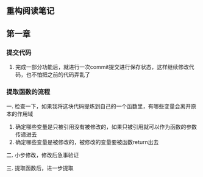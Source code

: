 ## 重构阅读笔记

## 第一章

### 提交代码
1. 完成一部分功能后，就进行一次commit提交进行保存状态，这样继续修改代码，也不怕把之前的代码弄乱了

### 提取函数的流程

一. 检查一下，如果我将这块代码提炼到自己的一个函数里，有哪些变量会离开原本的作用域
1. 确定哪些变量是只被引用没有被修改的，如果只被引用就可以作为函数的参数传递进去
2. 确定哪些变量是被修改的，被修改的变量要被函数return出去

二. 小步修改，修改后急事验证

三. 提取函数后，进一步提取



